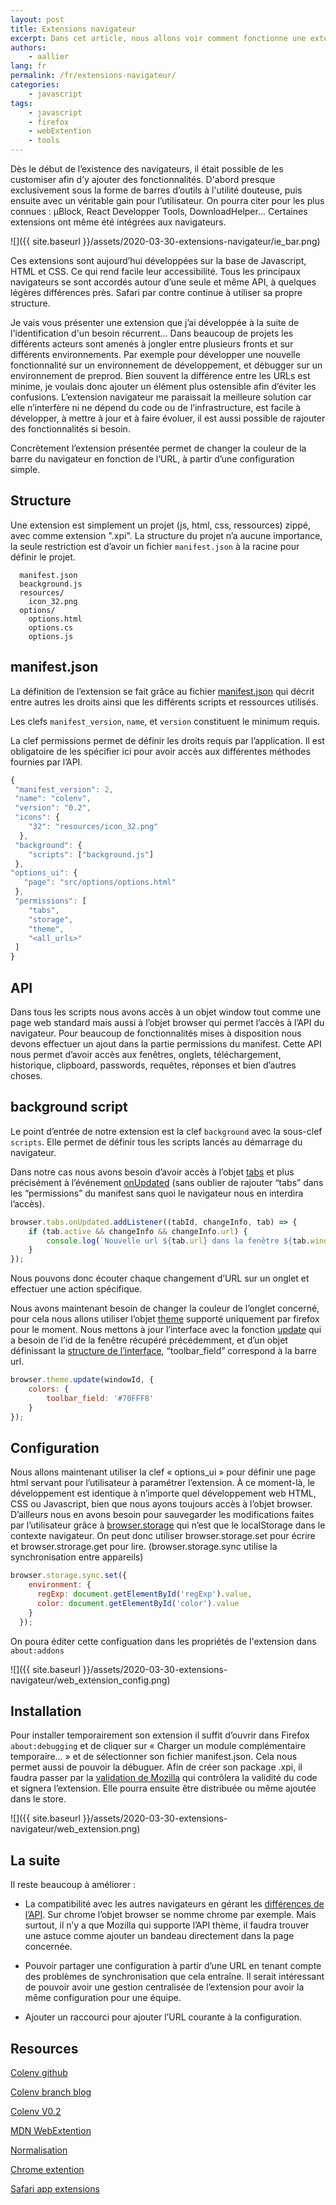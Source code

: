 ```yaml
---
layout: post
title: Extensions navigateur
excerpt: Dans cet article, nous allons voir comment fonctionne une extension navigateur
authors:
    - aallier
lang: fr
permalink: /fr/extensions-navigateur/
categories:
    - javascript
tags:
    - javascript
    - firefox
    - webExtention
    - tools
---
```


Dès le début de l’existence des navigateurs, il était possible de les customiser afin d’y ajouter des fonctionnalités. D'abord presque exclusivement sous la forme de barres d’outils à l'utilité douteuse, puis ensuite avec un véritable gain pour l’utilisateur. On pourra citer pour les plus connues : µBlock, React Developper Tools, DownloadHelper... Certaines extensions ont même été intégrées aux navigateurs.

![]({{ site.baseurl }}/assets/2020-03-30-extensions-navigateur/ie_bar.png)

Ces extensions sont aujourd’hui développées sur la base de Javascript, HTML et CSS. Ce qui rend facile leur accessibilité.
Tous les principaux navigateurs se sont accordés autour d’une seule et même API, à quelques légères différences près. Safari par contre continue à utiliser sa propre structure.

Je vais vous présenter une extension que j’ai développée à la suite de l'identification d'un besoin récurrent...
Dans beaucoup de projets les différents acteurs sont amenés à jongler entre plusieurs fronts et sur différents environnements. Par exemple pour développer une nouvelle fonctionnalité sur un environnement de développement, et débugger sur un environnement de preprod.
Bien souvent la différence entre les URLs est minime, je voulais donc ajouter un élément plus ostensible afin d’éviter les confusions. L’extension navigateur me paraissait la meilleure solution car elle n’interfère ni ne dépend du code ou de l’infrastructure, est facile à développer, à mettre à jour et à faire évoluer, il est aussi possible de rajouter des fonctionnalités si besoin.

Concrètement l’extension présentée permet de changer la couleur de la barre du navigateur en fonction de l’URL, à partir d’une configuration simple.

## Structure

Une extension est simplement un projet (js, html, css, ressources) zippé, avec comme extension ".xpi". La structure du projet n’a aucune importance, la seule restriction est d’avoir un fichier `manifest.json` à la racine pour définir le projet.

```
  manifest.json
  beackground.js
  resources/
    icon_32.png
  options/
    options.html
    options.cs
    options.js
```

## manifest.json
La définition de l’extension se fait grâce au fichier [manifest.json](https://developer.mozilla.org/fr/docs/Mozilla/Add-ons/WebExtensions/manifest.json) qui décrit entre autres les droits ainsi que les différents scripts et ressources utilisés.

Les clefs `manifest_version`, `name`, et `version` constituent le minimum requis.

La clef permissions permet de définir les droits requis par l’application. Il est obligatoire de les spécifier ici pour avoir accès aux différentes méthodes fournies par l’API.
```javascript
{
 "manifest_version": 2,
 "name": "colenv",
 "version": "0.2",
 "icons": {
    "32": "resources/icon_32.png"
  },
 "background": {
    "scripts": ["background.js"]
 },
"options_ui": {
   "page": "src/options/options.html"
 },
 "permissions": [
    "tabs",
    "storage",
    "theme",
    "<all_urls>"
 ]
}
```
## API
Dans tous les scripts nous avons accès à un objet window tout comme une page web standard mais aussi à l’objet browser qui permet l’accès à l’API du navigateur.
Pour beaucoup de fonctionnalités mises à disposition nous devons effectuer un ajout dans la partie permissions du manifest.
Cette API nous permet d’avoir accès aux fenêtres, onglets, téléchargement, historique, clipboard, passwords, requêtes, réponses et bien d’autres choses.

## background script
Le point d’entrée de notre extension est la clef `background` avec la sous-clef `scripts`. Elle permet de définir tous les scripts lancés au démarrage du navigateur.

Dans notre cas nous avons besoin d’avoir accès à l’objet [tabs](https://developer.mozilla.org/fr/docs/Mozilla/Add-ons/WebExtensions/API/tabs) et plus précisément à l’événement [onUpdated](https://developer.mozilla.org/fr/docs/Mozilla/Add-ons/WebExtensions/API/theme/onUpdated) (sans oublier de rajouter “tabs” dans les “permissions” du manifest sans quoi le navigateur nous en interdira l’accès).
```javascript
browser.tabs.onUpdated.addListener((tabId, changeInfo, tab) => {
	if (tab.active && changeInfo && changeInfo.url) {
		console.log(`Nouvelle url ${tab.url} dans la fenêtre ${tab.windowId}`)
	}
});
```
Nous pouvons donc écouter chaque changement d’URL sur un onglet et effectuer une action spécifique.

Nous avons maintenant besoin de changer la couleur de l’onglet concerné, pour cela nous allons utiliser l’objet [theme](https://developer.mozilla.org/fr/docs/Mozilla/Add-ons/WebExtensions/API/theme) supporté uniquement par firefox pour le moment.
Nous mettons à jour l’interface avec la fonction [update](https://developer.mozilla.org/fr/docs/Mozilla/Add-ons/WebExtensions/API/theme/update) qui a besoin de l’id de la fenêtre récupéré précédemment, et d’un objet définissant la [structure de l’interface](https://developer.mozilla.org/fr/docs/Mozilla/Add-ons/WebExtensions/manifest.json/theme), “toolbar_field” correspond à la barre url.
```javascript
browser.theme.update(windowId, {
	colors: {
   		toolbar_field: '#70FFF8'
	}
});
```

## Configuration
Nous allons maintenant utiliser la clef « options_ui » pour définir une page html servant pour l’utilisateur à paramétrer l’extension.
À ce moment-là, le développement est identique à n’importe quel développement web HTML, CSS ou Javascript, bien que nous ayons toujours accès à l’objet browser.
D’ailleurs nous en avons besoin pour sauvegarder les modifications faites par l’utilisateur grâce à [browser.storage](https://developer.mozilla.org/fr/docs/Mozilla/Add-ons/WebExtensions/API/storage) qui n’est que le localStorage dans le contexte navigateur.
On peut donc utiliser browser.storage.set pour écrire et browser.strorage.get pour lire. (browser.storage.sync utilise la synchronisation entre appareils)

```javascript
browser.storage.sync.set({
    environment: {
      regExp: document.getElementById('regExp').value,
      color: document.getElementById('color').value
    }
  });
```
On poura éditer cette configuation dans les propriétés de l'extension dans `about:addons`

![]({{ site.baseurl }}/assets/2020-03-30-extensions-navigateur/web_extension_config.png)

## Installation
Pour installer temporairement son extension il suffit d’ouvrir dans Firefox `about:debugging` et de cliquer sur « Charger un module complémentaire temporaire… » et de sélectionner son fichier manifest.json. Cela nous permet aussi de pouvoir la débuguer.
Afin de créer son package .xpi, il faudra passer par la [validation de Mozilla](https://extensionworkshop.com/documentation/publish/submitting-an-add-on/) qui contrôlera la validité du code et signera l’extension. Elle pourra ensuite être distribuée ou même ajoutée dans le store.

![]({{ site.baseurl }}/assets/2020-03-30-extensions-navigateur/web_extension.png)

## La suite
Il reste beaucoup à améliorer :

- La compatibilité avec les autres navigateurs en gérant les [différences de l’API](https://developer.mozilla.org/fr/docs/Mozilla/Add-ons/WebExtensions/construction_extension_cross_browser). Sur chrome l’objet browser se nomme chrome par exemple.
Mais surtout, il n’y a que Mozilla qui supporte l’API thème, il faudra trouver une astuce comme ajouter un bandeau directement dans la page concernée.

- Pouvoir partager une configuration à partir d’une URL en tenant compte des problèmes de synchronisation que cela entraîne. Il serait intéressant de pouvoir avoir une gestion centralisée de l’extension pour avoir la même configuration pour une équipe.

- Ajouter un raccourci pour ajouter l’URL courante à la configuration.

##  Resources
[Colenv github](https://developer.mozilla.org/fr/docs/Mozilla/Add-ons/WebExtensions)

[Colenv branch blog](https://github.com/Ghau/colenv/tree/blog)

[Colenv V0.2](https://github.com/Ghau/colenv/releases/download/V0.2/colenv-0.2-fx-signed.xpi)

[MDN WebExtention](https://developer.mozilla.org/fr/docs/Mozilla/Add-ons/WebExtensions)

[Normalisation](https://browserext.github.io/browserext)

[Chrome extention](https://developer.chrome.com/extensions)

[Safari app extensions](https://developer.apple.com/documentation/safariservices/safari_app_extensions)

